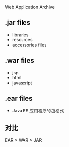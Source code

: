 Web Application Archive
## .jar files

- libraries
- resources
- accessories files
## .war files

- jsp
- html
- javascript
## .ear files

- Java EE 应用程序的包格式
## 对比

EAR > WAR > JAR